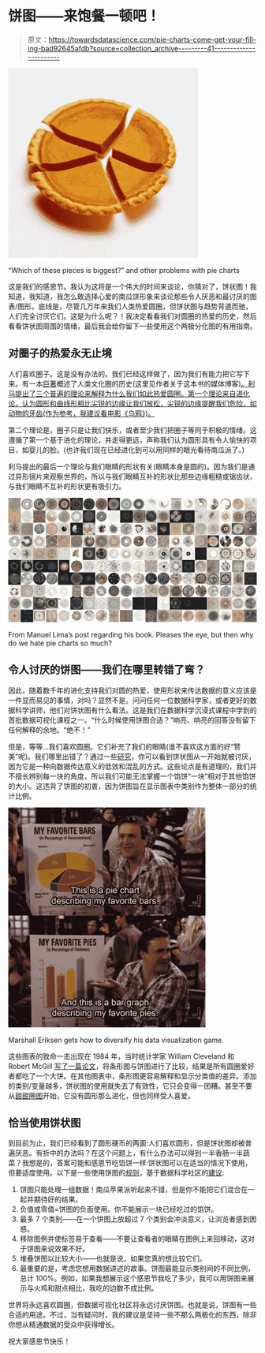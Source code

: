 # 饼图——来饱餐一顿吧！

> 原文：<https://towardsdatascience.com/pie-charts-come-get-your-fill-ing-bad92645afdb?source=collection_archive---------41----------------------->

![](img/1a0de3b54a347f6b489a09cbec9049af.png)

“Which of these pieces is biggest?” and other problems with pie charts

这是我们的感恩节。我认为这将是一个伟大的时间来谈论，你猜对了，饼状图！我知道，我知道，我怎么敢选择心爱的南瓜饼形象来谈论那些令人厌恶和最讨厌的图表/图形。底线是，尽管几万年来我们人类热爱圆圈，但饼状图与趋势背道而驰，人们完全讨厌它们。这是为什么呢？！我决定看看我们对圆圈的热爱的历史，然后看看饼状图周围的情绪，最后我会给你留下一些使用这个两极分化图的有用指南。

## **对圈子的热爱永无止境**

人们喜欢圈子。这是没有办法的。我们已经这样做了，因为我们有能力把它写下来。有一本[巨著](https://www.amazon.com/Book-Circles-Visualizing-Spheres-Knowledge/dp/1616895284)概述了人类文化圈的历史(这里见作者关于这本书的媒体博客[)。利马提出了三个普遍的理论来解释为什么我们如此热爱圆圈。第一个理论来自进化论，认为圆形和曲线形相比尖锐的边缘让我们放松，尖锐的边缘提醒我们危险，如动物的牙齿(作为参考，我建议看电影《乌鸦》)。](https://medium.com/@mslima/the-book-of-circles-4b511a5bcffc)

第二个理论是，圈子只是让我们快乐，或者至少我们把圈子等同于积极的情绪。这遵循了第一个基于进化的理论，并走得更远，声称我们认为圆形具有令人愉快的项目，如婴儿的脸。(也许我们现在已经进化到可以用同样的眼光看待南瓜派了。)

利马提出的最后一个理论与我们眼睛的形状有关(眼睛本身是圆的)。因为我们是通过异形镜片来观察世界的，所以与我们眼睛互补的形状比那些边缘粗糙或锯齿状、与我们眼睛不互补的形状更有吸引力。

![](img/d648dd006569fc30cea324f6fb08235f.png)

From Manuel Lima’s post regarding his book. Pleases the eye, but then why do we hate pie charts so much?

## **令人讨厌的饼图——我们在哪里转错了弯？**

因此，随着数千年的进化支持我们对圆的热爱，使用形状来传达数据的意义应该是一件显而易见的事情，对吗？显然不是。问问任何一位数据科学家，或者更好的数据科学讲师，他们对饼状图有什么看法。这是我们在数据科学沉浸式课程中学到的首批数据可视化课程之一。“什么时候使用饼图合适？”响亮、响亮的回答没有留下任何解释的余地。“绝不！”

但是，等等…我们喜欢圆圈。它们补充了我们的眼睛(谁不喜欢这方面的好“赞美”呢)。我们哪里出错了？通过一些[研究](https://priceonomics.com/should-you-ever-use-a-pie-chart/)，你可以看到饼状图从一开始就被讨厌，因为它是一种向数据传达意义的低效和混乱的方式。这些论点是有道理的，我们并不擅长辨别每一块的角度，所以我们可能无法掌握一个馅饼“一块”相对于其他馅饼的大小。这违背了饼图的初衷，因为饼图旨在显示图表中类别作为整体一部分的统计比例。

![](img/ab0ad080eedebf300b80ba894630d196.png)

Marshall Eriksen gets how to diversify his data visualization game.

这些图表的致命一击出现在 1984 年，当时统计学家 William Cleveland 和 Robert McGill [写了一篇论文](http://euclid.psych.yorku.ca/www/psy6135/papers/ClevelandMcGill1984.pdf)，将条形图与饼图进行了比较，结果是所有圆圈爱好者都吃了一个大饼。在其他图表中，条形图更容易解释和显示分类值的差异。添加的类别/变量越多，饼状图的使用就失去了有效性，它只会变得一团糟。甚至不要从[甜甜圈图](https://vizzlo.com/create/donut-chart)开始，它没有圆形那么进化，但也同样受人喜爱。

## **恰当使用饼状图**

到目前为止，我们已经看到了圆形硬币的两面:人们喜欢圆形，但是饼状图却被普遍厌恶。有折中的办法吗？在这个问题上，有什么办法可以得到一半香肠一半蔬菜？我想是的，答案可能和感恩节吃馅饼一样:饼状图可以在适当的情况下使用，但要适度使用。以下是一些使用饼图的[规则](https://www.chartblocks.com/en/support/faqs/faq/when-to-use-a-pie-chart)，基于数据科学社区的[建议](https://qz.com/1259746/when-should-you-use-a-pie-chart-according-to-experts-almost-never/):

1.  饼图只能处理一组数据！南瓜苹果派听起来不错，但是你不能把它们混合在一起并期待好的结果。
2.  负值或零值=饼图的负面使用。你不能展示一块已经吃过的馅饼。
3.  最多 7 个类别——在一个饼图上放超过 7 个类别会冲淡意义，让浏览者感到困惑。
4.  移除图例并使标签易于查看——不要让查看者的眼睛在图例上来回移动，这对于饼图来说效果不好。
5.  堆叠饼图以比较大小——也就是说，如果您真的想比较它们。
6.  最重要的是，考虑您想用数据讲述的故事。饼图最能显示类别间的不同比例，总计 100%。例如，如果我想展示这个感恩节我吃了多少，我可以用饼图来展示与火鸡和甜点相比，我吃的边数不成比例。

世界将永远喜欢圆圈，但数据可视化社区将永远讨厌饼图。也就是说，饼图有一些合适的用途。不过，当有疑问时，我的建议是坚持一些不那么两极化的东西，除非你想从精通数据的受众中获得增长。

祝大家感恩节快乐！